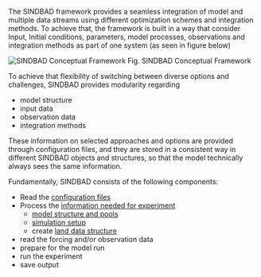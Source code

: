 The SINDBAD framework provides a seamless integration of model and multiple data streams using different optimization schemes and integration methods. To achieve that, the framework is built in a way that consider Input, Initial conditions, parameters, model processes, observations and integration methods as part of one system (as seen in figure below)


![SINDBAD Conceptual Framework](https://www.bgc-jena.mpg.de/~skoirala/ms_sindbad/latest/images/figures/others/conceptual_overview.png)
Fig. SINDBAD Conceptual Framework

To achieve that flexibility of switching between diverse options and challenges, SINDBAD provides modularity regarding 
- model structure
- input data
- observation data
- integration methods


These information on selected approaches and options are provided through configuration files, and they are stored in a consistent way in different SINDBAD objects and structures, so that the model technically always sees the same information. 

Fundamentally, SINDBAD consists of the following components:

- Read the [configuration files](../settings/overview.md)
- Process the [information needed for experiment](./info.md)
  - [model structure and pools](./TEM.md)
  - [simulation setup](./experiment.md)
  - create [land data structure](./land.md)
- read the forcing and/or observation data
- prepare for the model run
- run the experiment
- save output
